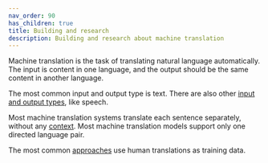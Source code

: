 ```yaml
---
nav_order: 90
has_children: true
title: Building and research
description: Building and research about machine translation
---
```


Machine translation is the task of translating natural language automatically.
The input is content in one language, and the output should be the same content in another language.

The most common input and output type is text.
There are also other [input and output types](/building-and-research/other-input-types/other-input-types.md), like speech.

Most machine translation systems translate each sentence separately, without any [context](/customisation/context.md).
Most machine translation models support only one directed language pair.

The most common [approaches](/approaches/approaches.md) use human translations as training data.
